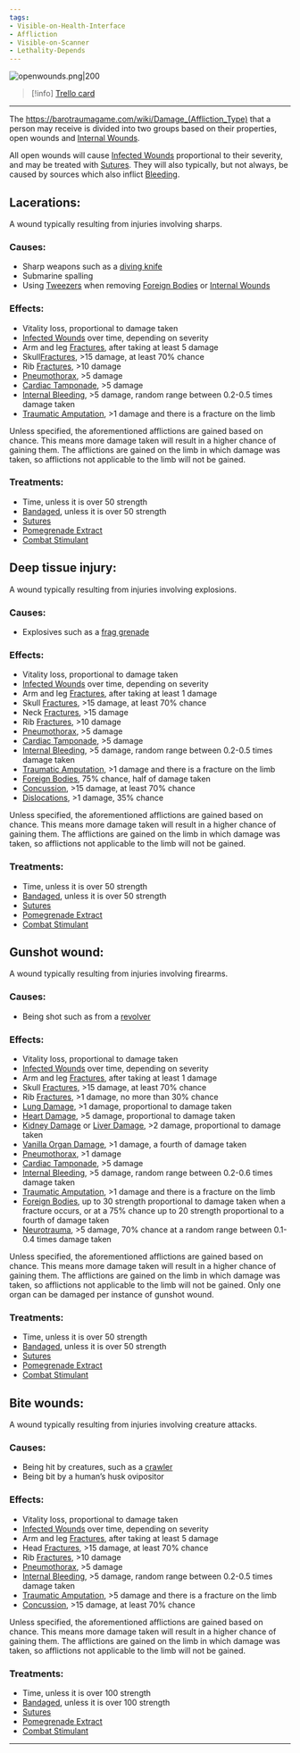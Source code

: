 ```yaml
---
tags:
- Visible-on-Health-Interface
- Affliction
- Visible-on-Scanner
- Lethality-Depends
---
```


![openwounds.png\|200](/Any%20bodypart/Open%20Wounds%20-%20Attachments/6811a40d40bd2c556f856fb9.png)

> [!info] [Trello card](https://trello.com/c/RWzQPcQe/27-open-wounds)

---

The https://barotraumagame.com/wiki/Damage_(Affliction_Type) that a person may receive is divided into two groups based on their properties, open wounds and [Internal Wounds](Internal%20Wounds.md).

All open wounds will cause [Infected Wounds](Infected%20Wounds.md) proportional to their severity, and may be treated with [Sutures](../Items/Sutures.md). They will also typically, but not always, be caused by sources which also inflict [Bleeding](Bleeding.md).

## Lacerations:

A wound typically resulting from injuries involving sharps.

### Causes:

- Sharp weapons such as a [diving knife](https://barotraumagame.com/wiki/Diving_Knife)
- Submarine spalling
- Using [Tweezers](../Items/Tweezers.md) when removing [Foreign Bodies](Foreign%20Bodies.md) or [Internal Wounds](Internal%20Wounds.md)

### Effects:

- Vitality loss, proportional to damage taken
- [Infected Wounds](Infected%20Wounds.md) over time, depending on severity
- Arm and leg [Fractures](../Bones/Fractures.md), after taking at least 5 damage
- Skull[Fractures](../Bones/Fractures.md), >15 damage, at least 70% chance
- Rib [Fractures](../Bones/Fractures.md), >10 damage
- [Pneumothorax](../Lungs/Pneumothorax.md), >5 damage
- [Cardiac Tamponade](../Heart/Cardiac%20Tamponade.md), >5 damage
- [Internal Bleeding](../Torso/Internal%20Bleeding.md), >5 damage, random range between 0.2-0.5 times damage taken
- [Traumatic Amputation](../Extremities/Traumatic%20Amputation.md), >1 damage and there is a fracture on the limb

Unless specified, the aforementioned afflictions are gained based on chance. This means more damage taken will result in a higher chance of gaining them. The afflictions are gained on the limb in which damage was taken, so afflictions not applicable to the limb will not be gained.

### Treatments:

- Time, unless it is over 50 strength
- [Bandaged](Bandaged.md), unless it is over 50 strength
- [Sutures](../Items/Sutures.md)
- [Pomegrenade Extract](https://barotraumagame.com/wiki/Pomegrenade_Extract)
- [Combat Stimulant](../Items/Combat%20Stimulant.md)

## Deep tissue injury:

A wound typically resulting from injuries involving explosions.

### Causes:

- Explosives such as a [frag grenade](https://barotraumagame.com/wiki/Frag_Grenade)

### Effects:

- Vitality loss, proportional to damage taken
- [Infected Wounds](Infected%20Wounds.md) over time, depending on severity
- Arm and leg [Fractures](../Bones/Fractures.md), after taking at least 1 damage
- Skull [Fractures](../Bones/Fractures.md), >15 damage, at least 70% chance
- Neck [Fractures](../Bones/Fractures.md), >15 damage
- Rib [Fractures](../Bones/Fractures.md), >10 damage
- [Pneumothorax](../Lungs/Pneumothorax.md), >5 damage
- [Cardiac Tamponade](../Heart/Cardiac%20Tamponade.md), >5 damage
- [Internal Bleeding](../Torso/Internal%20Bleeding.md), >5 damage, random range between 0.2-0.5 times damage taken
- [Traumatic Amputation](../Extremities/Traumatic%20Amputation.md), >1 damage and there is a fracture on the limb
- [Foreign Bodies](Foreign%20Bodies.md), 75% chance, half of damage taken
- [Concussion](../Head_Brain/Concussion.md), >15 damage, at least 70% chance
- [Dislocations](../Bones/Dislocations.md), >1 damage, 35% chance

Unless specified, the aforementioned afflictions are gained based on chance. This means more damage taken will result in a higher chance of gaining them. The afflictions are gained on the limb in which damage was taken, so afflictions not applicable to the limb will not be gained.

### Treatments:

- Time, unless it is over 50 strength
- [Bandaged](Bandaged.md), unless it is over 50 strength
- [Sutures](../Items/Sutures.md)
- [Pomegrenade Extract](https://barotraumagame.com/wiki/Pomegrenade_Extract)
- [Combat Stimulant](../Items/Combat%20Stimulant.md)

## Gunshot wound:

A wound typically resulting from injuries involving firearms.

### Causes:

- Being shot such as from a [revolver](https://barotraumagame.com/wiki/Revolver)

### Effects:

- Vitality loss, proportional to damage taken
- [Infected Wounds](Infected%20Wounds.md) over time, depending on severity
- Arm and leg [Fractures](../Bones/Fractures.md), after taking at least 1 damage
- Skull [Fractures](../Bones/Fractures.md), >15 damage, at least 70% chance
- Rib [Fractures](../Bones/Fractures.md), >1 damage, no more than 30% chance
- [Lung Damage](../Lungs/Lung%20Damage.md), >1 damage, proportional to damage taken
- [Heart Damage](../Heart/Heart%20Damage.md), >5 damage, proportional to damage taken
- [Kidney Damage](../Torso/Kidney%20Damage.md) or [Liver Damage](../Torso/Liver%20Damage.md), >2 damage, proportional to damage taken
- [Vanilla Organ Damage](../Torso/Vanilla%20Organ%20Damage.md), >1 damage, a fourth of damage taken
- [Pneumothorax](../Lungs/Pneumothorax.md), >1 damage
- [Cardiac Tamponade](../Heart/Cardiac%20Tamponade.md), >5 damage
- [Internal Bleeding](../Torso/Internal%20Bleeding.md), >5 damage, random range between 0.2-0.6 times damage taken
- [Traumatic Amputation](../Extremities/Traumatic%20Amputation.md), >1 damage and there is a fracture on the limb
- [Foreign Bodies](Foreign%20Bodies.md), up to 30 strength proportional to damage taken when a fracture occurs, or at a 75% chance up to 20 strength proportional to a fourth of damage taken
- [Neurotrauma](../Head_Brain/Neurotrauma.md), >5 damage, 70% chance at a random range between 0.1-0.4 times damage taken

Unless specified, the aforementioned afflictions are gained based on chance. This means more damage taken will result in a higher chance of gaining them. The afflictions are gained on the limb in which damage was taken, so afflictions not applicable to the limb will not be gained. Only one organ can be damaged per instance of gunshot wound.

### Treatments:

- Time, unless it is over 50 strength
- [Bandaged](Bandaged.md), unless it is over 50 strength
- [Sutures](../Items/Sutures.md)
- [Pomegrenade Extract](https://barotraumagame.com/wiki/Pomegrenade_Extract)
- [Combat Stimulant](../Items/Combat%20Stimulant.md)

## Bite wounds:

A wound typically resulting from injuries involving creature attacks.

### Causes:

- Being hit by creatures, such as a [crawler](https://barotraumagame.com/wiki/Crawler)
- Being bit by a human’s husk ovipositor

### Effects:

- Vitality loss, proportional to damage taken
- [Infected Wounds](Infected%20Wounds.md) over time, depending on severity
- Arm and leg [Fractures](../Bones/Fractures.md), after taking at least 5 damage
- Head [Fractures](../Bones/Fractures.md), >15 damage, at least 70% chance
- Rib [Fractures](../Bones/Fractures.md), >10 damage
- [Pneumothorax](../Lungs/Pneumothorax.md), >5 damage
- [Internal Bleeding](../Torso/Internal%20Bleeding.md), >5 damage, random range between 0.2-0.5 times damage taken
- [Traumatic Amputation](../Extremities/Traumatic%20Amputation.md), >5 damage and there is a fracture on the limb
- [Concussion](../Head_Brain/Concussion.md), >15 damage, at least 70% chance

Unless specified, the aforementioned afflictions are gained based on chance. This means more damage taken will result in a higher chance of gaining them. The afflictions are gained on the limb in which damage was taken, so afflictions not applicable to the limb will not be gained.

### Treatments:

- Time, unless it is over 100 strength
- [Bandaged](Bandaged.md), unless it is over 100 strength
- [Sutures](../Items/Sutures.md)
- [Pomegrenade Extract](https://barotraumagame.com/wiki/Pomegrenade_Extract)
- [Combat Stimulant](../Items/Combat%20Stimulant.md)

---

